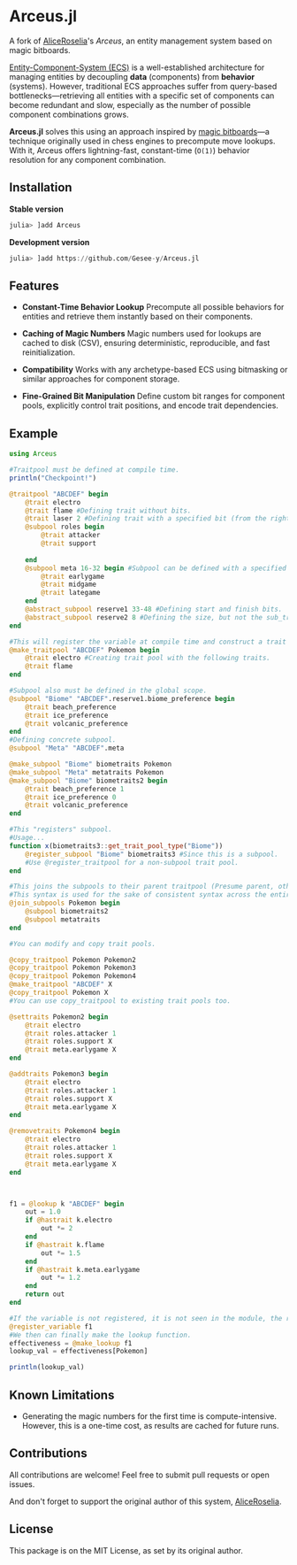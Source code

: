 # Arceus.jl

A fork of [AliceRoselia](https://github.com/AliceRoselia/Arceus.jl)'s *Arceus*, an entity management system based on magic bitboards.

[Entity-Component-System (ECS)](https://en.wikipedia.org/wiki/Entity_component_system) is a well-established architecture for managing entities by decoupling **data** (components) from **behavior** (systems). However, traditional ECS approaches suffer from query-based bottlenecks—retrieving all entities with a specific set of components can become redundant and slow, especially as the number of possible component combinations grows.

**Arceus.jl** solves this using an approach inspired by [magic bitboards](https://www.chessprogramming.org/Magic_Bitboards)—a technique originally used in chess engines to precompute move lookups. With it, Arceus offers lightning-fast, constant-time (`O(1)`) behavior resolution for any component combination.

## Installation

**Stable version**

```julia
julia> ]add Arceus
```

**Development version**

```julia
julia> ]add https://github.com/Gesee-y/Arceus.jl
```

## Features

* **Constant-Time Behavior Lookup**
  Precompute all possible behaviors for entities and retrieve them instantly based on their components.

* **Caching of Magic Numbers**
  Magic numbers used for lookups are cached to disk (CSV), ensuring deterministic, reproducible, and fast reinitialization.

* **Compatibility**
  Works with any archetype-based ECS using bitmasking or similar approaches for component storage.

* **Fine-Grained Bit Manipulation**
  Define custom bit ranges for component pools, explicitly control trait positions, and encode trait dependencies.

## Example

```julia
using Arceus

#Traitpool must be defined at compile time.
println("Checkpoint!")

@traitpool "ABCDEF" begin
    @trait electro
    @trait flame #Defining trait without bits.
    @trait laser 2 #Defining trait with a specified bit (from the right or least significant.)
    @subpool roles begin
        @trait attacker
        @trait support
        
    end
    @subpool meta 16-32 begin #Subpool can be defined with a specified number of bits, but for a concrete subpool, the number of bits can be defined.
        @trait earlygame
        @trait midgame
        @trait lategame
    end
    @abstract_subpool reserve1 33-48 #Defining start and finish bits.
    @abstract_subpool reserve2 8 #Defining the size, but not the sub_trait.
end

#This will register the variable at compile time and construct a trait pool at runtime.
@make_traitpool "ABCDEF" Pokemon begin
    @trait electro #Creating trait pool with the following traits.
    @trait flame
end

#Subpool also must be defined in the global scope.
@subpool "Biome" "ABCDEF".reserve1.biome_preference begin
    @trait beach_preference
    @trait ice_preference
    @trait volcanic_preference
end
#Defining concrete subpool. 
@subpool "Meta" "ABCDEF".meta

@make_subpool "Biome" biometraits Pokemon
@make_subpool "Meta" metatraits Pokemon
@make_subpool "Biome" biometraits2 begin
    @trait beach_preference 1
    @trait ice_preference 0
    @trait volcanic_preference
end

#This "registers" subpool.
#Usage...
function x(biometraits3::get_trait_pool_type("Biome"))
    @register_subpool "Biome" biometraits3 #Since this is a subpool.
    #Use @register_traitpool for a non-subpool trait pool.
end

#This joins the subpools to their parent traitpool (Presume parent, otherwise they write whatever bits they happen to occupy).
#This syntax is used for the sake of consistent syntax across the entire package.
@join_subpools Pokemon begin
    @subpool biometraits2
    @subpool metatraits
end

#You can modify and copy trait pools.

@copy_traitpool Pokemon Pokemon2
@copy_traitpool Pokemon Pokemon3
@copy_traitpool Pokemon Pokemon4
@make_traitpool "ABCDEF" X
@copy_traitpool Pokemon X
#You can use copy_traitpool to existing trait pools too.

@settraits Pokemon2 begin
    @trait electro 
    @trait roles.attacker 1
    @trait roles.support X
    @trait meta.earlygame X
end

@addtraits Pokemon3 begin
    @trait electro 
    @trait roles.attacker 1
    @trait roles.support X
    @trait meta.earlygame X
end

@removetraits Pokemon4 begin
    @trait electro 
    @trait roles.attacker 1
    @trait roles.support X
    @trait meta.earlygame X
end



f1 = @lookup k "ABCDEF" begin
    out = 1.0
    if @hastrait k.electro
        out *= 2
    end
    if @hastrait k.flame
        out *= 1.5 
    end
    if @hastrait k.meta.earlygame
        out *= 1.2
    end
    return out
end

#If the variable is not registered, it is not seen in the module, the result is error finding variable of that name.
@register_variable f1
#We then can finally make the lookup function.
effectiveness = @make_lookup f1
lookup_val = effectiveness[Pokemon]

println(lookup_val)
```

## Known Limitations

* Generating the magic numbers for the first time is compute-intensive. However, this is a one-time cost, as results are cached for future runs.

## Contributions

All contributions are welcome! Feel free to submit pull requests or open issues.

And don't forget to support the original author of this system, [AliceRoselia](https://github.com/AliceRoselia).

## License

This package is on the MIT License, as set by its original author.
